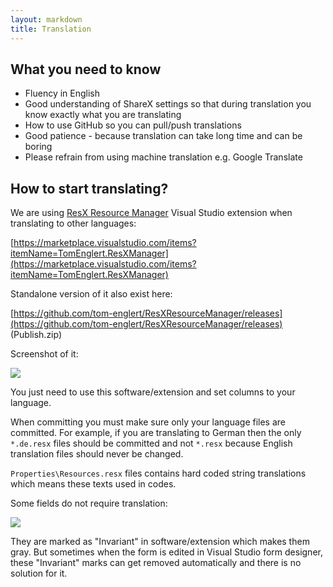 ```yaml
---
layout: markdown
title: Translation
---
```


## What you need to know

* Fluency in English
* Good understanding of ShareX settings so that during translation you know exactly what you are translating
* How to use GitHub so you can pull/push translations
* Good patience - because translation can take long time and can be boring
* Please refrain from using machine translation e.g. Google Translate

## How to start translating?

We are using [ResX Resource Manager](https://github.com/tom-englert/ResXResourceManager) Visual Studio extension when translating to other languages:

[https://marketplace.visualstudio.com/items?itemName=TomEnglert.ResXManager](https://marketplace.visualstudio.com/items?itemName=TomEnglert.ResXManager)

Standalone version of it also exist here:

[https://github.com/tom-englert/ResXResourceManager/releases](https://github.com/tom-englert/ResXResourceManager/releases) (Publish.zip)

Screenshot of it:

[![](https://i.imgur.com/yO6LRGlm.jpg)](https://i.imgur.com/yO6LRGl.png)

You just need to use this software/extension and set columns to your language.

When committing you must make sure only your language files are committed. For example, if you are translating to German then the only `*.de.resx` files should be committed and not `*.resx` because English translation files should never be changed.

`Properties\Resources.resx` files contains hard coded string translations which means these texts used in codes.

Some fields do not require translation:

[![](https://i.imgur.com/UM5N69Dm.jpg)](https://i.imgur.com/UM5N69D.png)

They are marked as "Invariant" in software/extension which makes them gray. But sometimes when the form is edited in Visual Studio form designer, these "Invariant" marks can get removed automatically and there is no solution for it.